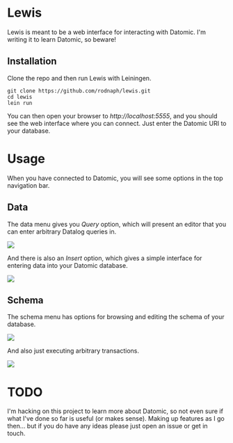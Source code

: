 
Lewis
=====

Lewis is meant to be a web interface for interacting with Datomic.
I'm writing it to learn Datomic, so beware!

Installation
------------

Clone the repo and then run Lewis with Leiningen.

```
git clone https://github.com/rodnaph/lewis.git
cd lewis
lein run
```

You can then open your browser to _http://localhost:5555_, and you
should see the web interface where you can connect.  Just enter the
Datomic URI to your database.

Usage
=====

When you have connected to Datomic, you will see some options in the top navigation bar.

Data
----

The data menu gives you _Query_ option, which will present an editor that you can
enter arbitrary Datalog queries in.

![](http://github.com/rodnaph/lewis/raw/master/screenshots/query.png)

And there is also an _Insert_ option, which gives a simple interface for entering
data into your Datomic database.

![](http://github.com/rodnaph/lewis/raw/master/screenshots/insert.png)

Schema
--------

The schema menu has options for browsing and editing the schema of your database.

![](http://github.com/rodnaph/lewis/raw/master/screenshots/schema.png)

And also just executing arbitrary transactions.

![](http://github.com/rodnaph/lewis/raw/master/screenshots/transact.png)

TODO
====

I'm hacking on this project to learn more about Datomic, so not even sure if what I've
done so far is useful (or makes sense).  Making up features as I go then...  but if
you do have any ideas please just open an issue or get in touch.

